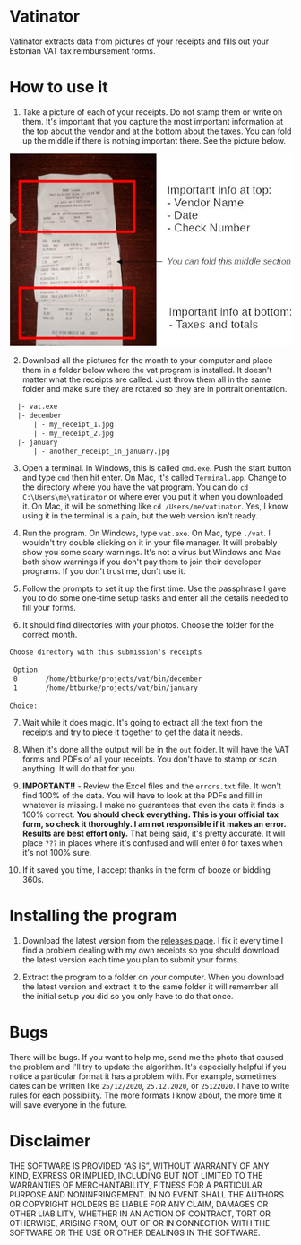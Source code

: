 Vatinator
===

Vatinator extracts data from pictures of your receipts and fills out your Estonian VAT tax reimbursement forms.

# How to use it

1. Take a picture of each of your receipts.  Do not stamp them or write on them.  It's important that you capture the most important information at the top about the vendor and at the bottom about the taxes.  You can fold up the middle if there is nothing important there.  See the picture below.

![](docs/receipt.jpg)

2. Download all the pictures for the month to your computer and place them in a folder below where the vat program is installed. It doesn't matter what the receipts are called.  Just throw them all in the same folder and make sure they are rotated so they are in portrait orientation.

```shell
  |- vat.exe
  |- december
      | - my_receipt_1.jpg
      | - my_receipt_2.jpg
  |- january
      | - another_receipt_in_january.jpg
```

3. Open a terminal.  In Windows, this is called `cmd.exe`.  Push the start button and type `cmd` then hit enter.  On Mac, it's called `Terminal.app`.  Change to the directory where you have the vat program.  You can do `cd C:\Users\me\vatinator` or where ever you put it when you downloaded it.  On Mac, it will be something like `cd /Users/me/vatinator`.  Yes, I know using it in the terminal is a pain, but the web version isn't ready.

4. Run the program.  On Windows, type `vat.exe`.  On Mac, type `./vat`.  I wouldn't try double clicking on it in your file manager.  It will probably show you some scary warnings.  It's not a virus but Windows and Mac both show warnings if you don't pay them to join their developer programs.  If you don't trust me, don't use it.

5. Follow the prompts to set it up the first time.  Use the passphrase I gave you to do some one-time setup tasks and enter all the details needed to fill your forms.

6. It should find directories with your photos.  Choose the folder for the correct month.

```shell
Choose directory with this submission's receipts                                                 

 Option                                          
 0       /home/btburke/projects/vat/bin/december 
 1       /home/btburke/projects/vat/bin/january  

Choice: 
```

7. Wait while it does magic. It's going to extract all the text from the receipts and try to piece it together to get the data it needs.

8. When it's done all the output will be in the `out` folder.  It will have the VAT forms and PDFs of all your receipts.  You don't have to stamp or scan anything.  It will do that for you.

9. **IMPORTANT!!** - Review the Excel files and the `errors.txt` file.  It won't find 100% of the data.  You will have to look at the PDFs and fill in whatever is missing.  I make no guarantees that even the data it finds is 100% correct.  **You should check everything. This is your official tax form, so check it thoroughly.  I am not responsible if it makes an error.  Results are best effort only.**  That being said, it's pretty accurate.  It will place `???` in places where it's confused and will enter `0` for taxes when it's not 100% sure.

10. If it saved you time, I accept thanks in the form of booze or bidding 360s.

# Installing the program

1. Download the latest version from the [releases page](https://github.com/BTBurke/vatinator/releases/latest).  I fix it every time I find a problem dealing with my own receipts so you should download the latest version each time you plan to submit your forms.

2. Extract the program to a folder on your computer. When you download the latest version and extract it to the same folder it will remember all the initial setup you did so you only have to do that once.

# Bugs

There will be bugs.  If you want to help me, send me the photo that caused the problem and I'll try to update the algorithm.  It's especially helpful if you notice a particular format it has a problem with.  For example, sometimes dates can be written like `25/12/2020`, `25.12.2020`, or `25122020`.  I have to write rules for each possibility.  The more formats I know about, the more time it will save everyone in the future.

# Disclaimer

THE SOFTWARE IS PROVIDED “AS IS”, WITHOUT WARRANTY OF ANY KIND, EXPRESS OR IMPLIED, INCLUDING BUT NOT LIMITED TO THE WARRANTIES OF MERCHANTABILITY, FITNESS FOR A PARTICULAR PURPOSE AND NONINFRINGEMENT. IN NO EVENT SHALL THE AUTHORS OR COPYRIGHT HOLDERS BE LIABLE FOR ANY CLAIM, DAMAGES OR OTHER LIABILITY, WHETHER IN AN ACTION OF CONTRACT, TORT OR OTHERWISE, ARISING FROM, OUT OF OR IN CONNECTION WITH THE SOFTWARE OR THE USE OR OTHER DEALINGS IN THE SOFTWARE.




    
